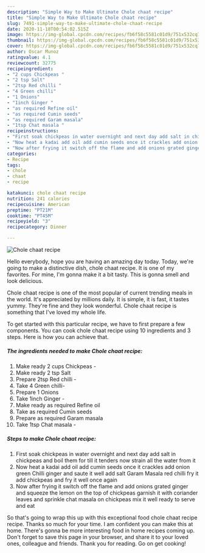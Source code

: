 ```yaml
---
description: "Simple Way to Make Ultimate Chole chaat recipe"
title: "Simple Way to Make Ultimate Chole chaat recipe"
slug: 7491-simple-way-to-make-ultimate-chole-chaat-recipe
date: 2020-11-18T00:54:02.515Z
image: https://img-global.cpcdn.com/recipes/fb6f58c5581c01d9/751x532cq70/chole-chaat-recipe-recipe-main-photo.jpg
thumbnail: https://img-global.cpcdn.com/recipes/fb6f58c5581c01d9/751x532cq70/chole-chaat-recipe-recipe-main-photo.jpg
cover: https://img-global.cpcdn.com/recipes/fb6f58c5581c01d9/751x532cq70/chole-chaat-recipe-recipe-main-photo.jpg
author: Oscar Munoz
ratingvalue: 4.1
reviewcount: 32775
recipeingredient:
- "2 cups Chickpeas "
- "2 tsp Salt"
- "2tsp Red chilli "
- "4 Green chilli"
- "1 Onions"
- "1inch Ginger "
- "as required Refine oil"
- "as required Cumin seeds"
- "as required Garam masala"
- "1tsp Chat masala "
recipeinstructions:
- "First soak chickpeas in water overnight and next day add salt in chickpeas and boil them for till it tenders now strain all the water from it"
- "Now heat a kadai add oil add cumin seeds once it crackles add onion green Chilli ginger and saute it well add salt Garam Masala red chilli fry it add chickpeas and fry it well once again"
- "Now after frying it switch off the flame and add onions grated ginger and squeeze the lemon on the top of chickpeas garnish it with coriander leaves and sprinkle chat masala on chickpeas mix it well ready to serve and eat"
categories:
- Recipe
tags:
- chole
- chaat
- recipe

katakunci: chole chaat recipe 
nutrition: 241 calories
recipecuisine: American
preptime: "PT21M"
cooktime: "PT45M"
recipeyield: "3"
recipecategory: Dinner

---
```



![Chole chaat recipe](https://img-global.cpcdn.com/recipes/fb6f58c5581c01d9/751x532cq70/chole-chaat-recipe-recipe-main-photo.jpg)

Hello everybody, hope you are having an amazing day today. Today, we're going to make a distinctive dish, chole chaat recipe. It is one of my favorites. For mine, I'm gonna make it a bit tasty. This is gonna smell and look delicious.

Chole chaat recipe is one of the most popular of current trending meals in the world. It's appreciated by millions daily. It is simple, it is fast, it tastes yummy. They're fine and they look wonderful. Chole chaat recipe is something that I've loved my whole life.




To get started with this particular recipe, we have to first prepare a few components. You can cook chole chaat recipe using 10 ingredients and 3 steps. Here is how you can achieve that.

<!--inarticleads1-->

##### The ingredients needed to make Chole chaat recipe:

1. Make ready 2 cups Chickpeas -
1. Make ready 2 tsp Salt
1. Prepare 2tsp Red chilli -
1. Take 4 Green chilli-
1. Prepare 1 Onions
1. Take 1inch Ginger -
1. Make ready as required Refine oil
1. Take as required Cumin seeds
1. Prepare as required Garam masala
1. Take 1tsp Chat masala -




<!--inarticleads2-->

##### Steps to make Chole chaat recipe:

1. First soak chickpeas in water overnight and next day add salt in chickpeas and boil them for till it tenders now strain all the water from it
1. Now heat a kadai add oil add cumin seeds once it crackles add onion green Chilli ginger and saute it well add salt Garam Masala red chilli fry it add chickpeas and fry it well once again
1. Now after frying it switch off the flame and add onions grated ginger and squeeze the lemon on the top of chickpeas garnish it with coriander leaves and sprinkle chat masala on chickpeas mix it well ready to serve and eat




So that's going to wrap this up with this exceptional food chole chaat recipe recipe. Thanks so much for your time. I am confident you can make this at home. There's gonna be more interesting food in home recipes coming up. Don't forget to save this page in your browser, and share it to your loved ones, colleague and friends. Thank you for reading. Go on get cooking!
